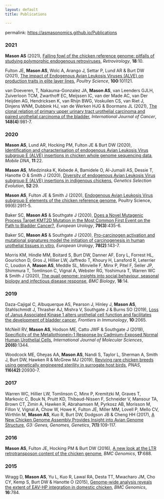 ```yaml
---
layout: default
title: Publications

---
```

permalink: https://asmasonomics.github.io/Publications

### 2021
**Mason AS** (2021), [Falling fowl of the chicken reference genome: pitfalls of studying polymorphic endogenous retroviruses](https://doi.org/10.1186/s12977-021-00555-3), *Retrovirology*, **18**:10.

Fulton JE, **Mason AS**, Wolc A, Arango J, Settar P, Lund AR & Burt DW (2021), [The impact of Endogenous Avian Leukosis Viruses (ALVE) on production traits in elite layer lines](https://doi.org/10.1016/j.psj.2021.101121), *Poultry Science*, **100**:101121. 

van Doeveren, T, Nakauma-Gonzalez JA, **Mason AS**, van Leenders GJLH, Zuiverloon TCM, Zwarthoff EC, Meijssen IC, van der Made AC, van Der Heijden AG, Hendricksen K, van Rhijn BWG, Voskuilen CS, van Riet J, Dinjens WNM, Dubbink HJ, van de Werken HJG & Boormans JL (2021), [The clonal relation of primary upper urinary tract urothelial carcinoma and paired urothelial carcinoma of the bladder](https://doi.org/10.1002/ijc.33327), *International Journal of Cancer*, **148(4)**:981-7.

### 2020
**Mason AS**, Lund AR, Hocking PM, Fulton JE & Burt DW (2020), [Identification and characterisation of endogenous Avian Leukosis Virus subgroup E (ALVE) insertions in chicken whole genome sequencing data](https://doi.org/10.1186/s13100-020-00216-w), *Mobile DNA*, **11**:22.

**Mason AS**, Miedzinska K, Kebede A, Bamidele O, Al-Jumaili AS, Dessie T, Hanotte O & Smith J (2020), [Diversity of endogenous Avian Leukosis Virus subgroup E (ALVE) insertions in indigenous chickens](https://doi.org/10.1186/s12711-020-00548-4), *Genetics Selection Evolution*, **52**:29.

**Mason AS**, Fulton JE & Smith J (2020), [Endogenous Avian Leukosis Virus subgroup E elements of the chicken reference genome](https://doi.org/10.1016/j.psj.2019.12.074), Poultry Science, 99(6):2911-5.

Baker SC, **Mason AS** & Southgate J (2020), [Does a Novel Mutagenic Process Target KMT2D Mutation in the Most Common First Event on the Path to Bladder Cancer?](https://doi.org/10.1016/j.eururo.2020.11.008), *European Urology*, **79(3)**:435-6.

Baker SC, **Mason AS** & Southgate J (2020), [Pro-carcinogen activation and mutational signatures model the initiation of carcinogenesis in human urothelial tissues in vitro](https://doi.org/10.1016/j.eururo.2020.03.049), *European Urology*, **78(2)**:143-7.

Morris KM, Hindle MM, Boitard S, Burt DW, Danner AF, Eory L, Forrest HL, Gourichon D, Gros J, Hillier LW, Jaffredo T, Khoury H, Lansford R, Leterrier C, Loudon A, **Mason AS**, Meddle SL, Minvielle F, Minx P, Pitel F, Seiler JP, Shimmura T, Tomlinson C, Vignal A, Webster RG, Yoshimura T, Warren WC & Smith J (2020), [The quail genome: insights into social behaviour, seasonal biology and infectious disease response](https://doi.org/10.1186/s12915-020-0743-4), *BMC Biology*, **18**:14.

### 2019
Daza-Cajigal C, Albuquerque AS, Pearson J, Hinley J, **Mason AS**, Stahlschmidt J, Thrasher AJ, Mishra V, Southgate J & Burns SO (2019), [Loss of Janus Associated Kinase 1 alters urothelial cell function and facilitates the development of bladder cancer](https://doi.org/10.3389/fimmu.2019.02065), *Frontiers in Immunology*, **10**:2065.

McNeill RV, **Mason AS**, Hodson ME, Catto JWF & Southgate J (2019), [Specificity of the Metallothionein-1 Response by Cadmium-Exposed Normal Human Urothelial Cells](https://doi.org/10.3390/ijms20061344), *International Journal of Molecular Sciences*, **20(6)**:1344.

Woodcock ME, Gheyas AA, **Mason AS**, Nandi S, Taylor L, Sherman A, Smith J, Burt DW, Hawken R & McGrew MJ (2019), [Reviving rare chicken breeds using genetically engineered sterility in surrogate host birds](https://doi.org/10.1073/pnas.1906316116), *PNAS*, **116(42)**:20930-7.

### 2017
Warren WC, Hillier LW, Tomlinson C, Minx P, Kremitzki M, Graves T, Markovic C, Bouk N, Pruitt KD, Thibaud-Nissen F, Schneider V, Mansour TA, Brown CT, Zimin A, Hawken R, Abrahamsen M, Pyrkosz AB, Morisson M, Fillon V, Vignal A, Chow W, Howe K, Fulton JE, Miller MM, Lovell P, Mello CV, Wirthlin M, **Mason AS**, Kuo R, Burt DW, Dodgson JB & Cheng HH (2017), [A New Chicken Genome Assembly Provides Insight into Avian Genome Structure](https://doi.org/10.1534/g3.116.035923), *G3: Genes, Genomes, Genetics*, **7(1)**:109-117.

### 2016
**Mason AS**, Fulton JE, Hocking PM & Burt DW (2016), [A new look at the LTR retrotransposon content of the chicken genome](https://doi.org/10.1186/s12864-016-3043-1), *BMC Genomics*, **17**:688.

### 2015
Wragg D, **Mason AS**, Yu L, Kuo R, Lawal RA, Desta TT, Mwacharo JM, Cho CY, Kemp S, Burt DW & Hanotte O (2015), [Genome-wide analysis reveals the extent of EAV-HP integration in domestic chicken](https://doi.org/10.1186/s12864-015-1954-x), *BMC Genomics*, **16**:784. 
